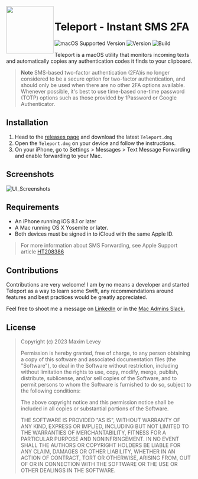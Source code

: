 <img align="left" width="128" height="128" src="https://user-images.githubusercontent.com/72744507/237012738-a25affd1-d26f-49f7-b09e-e80039856950.png">

# Teleport - Instant SMS 2FA
![macOS Supported Version](https://img.shields.io/badge/Requires_macOS-13.0%2B-162734?style=flat-square)
![Version](https://img.shields.io/badge/Version-Beta-162734?style=flat-square)
![Build](https://img.shields.io/badge/Build-1.4-162734?style=flat-square)


Teleport is a macOS utility that monitors incoming texts and automatically copies any authentication codes it finds to your clipboard.

> **Note** SMS-based two-factor authentication (2FA)is no longer considered to be a secure option for two-factor authentication, and should only be used when there are no other 2FA options available. Whenever possible, it's best to use time-based one-time password (TOTP) options such as those provided by 1Password or Google Authenticator. 

## Installation

1. Head to the [releases page](https://github.com/maximlevey/Teleport/releases) and download the latest `Teleport.dmg`
2. Open the `Teleport.dmg` on your device and follow the instructions.
3. On your iPhone, go to Settings > Messages > Text Message Forwarding and enable forwarding to your Mac.

## Screenshots
![UI_Screenshots](https://github.com/maximlevey/Teleport/assets/72744507/76025c7a-e15e-4cdd-bdae-720f50bf7d04)

## Requirements

- An iPhone running iOS 8.1 or later
- A Mac running OS X Yosemite or later.
- Both devices must be signed in to iCloud with the same Apple ID.

> For more information about SMS Forwarding, see Apple Support article [HT208386](https://support.apple.com/en-au/HT208386)

## Contributions

Contributions are very welcome! I am by no means a developer and started Teleport as a way to learn some Swift, any recommendations around features and best practices would be greatly appreciated.

Feel free to shoot me a message on [LinkedIn](https://www.linkedin.com/in/maximlevey/) or in the [Mac Admins Slack.](https://macadmins.slack.com)

## License

> Copyright (c) 2023 Maxim Levey
>
>Permission is hereby granted, free of charge, to any person obtaining a copy
>of this software and associated documentation files (the "Software"), to deal
>in the Software without restriction, including without limitation the rights
>to use, copy, modify, merge, publish, distribute, sublicense, and/or sell
>copies of the Software, and to permit persons to whom the Software is
>furnished to do so, subject to the following conditions:
>
>The above copyright notice and this permission notice shall be included in all
>copies or substantial portions of the Software.
>
>THE SOFTWARE IS PROVIDED "AS IS", WITHOUT WARRANTY OF ANY KIND, EXPRESS OR
>IMPLIED, INCLUDING BUT NOT LIMITED TO THE WARRANTIES OF MERCHANTABILITY,
>FITNESS FOR A PARTICULAR PURPOSE AND NONINFRINGEMENT. IN NO EVENT SHALL THE
>AUTHORS OR COPYRIGHT HOLDERS BE LIABLE FOR ANY CLAIM, DAMAGES OR OTHER
>LIABILITY, WHETHER IN AN ACTION OF CONTRACT, TORT OR OTHERWISE, ARISING FROM,
>OUT OF OR IN CONNECTION WITH THE SOFTWARE OR THE USE OR OTHER DEALINGS IN THE
>SOFTWARE.
